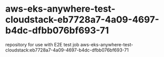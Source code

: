 # aws-eks-anywhere-test-cloudstack-eb7728a7-4a09-4697-b4dc-dfbb076bf693-71
repository for use with E2E test job aws-eks-anywhere-test-cloudstack:eb7728a7-4a09-4697-b4dc-dfbb076bf693-71
